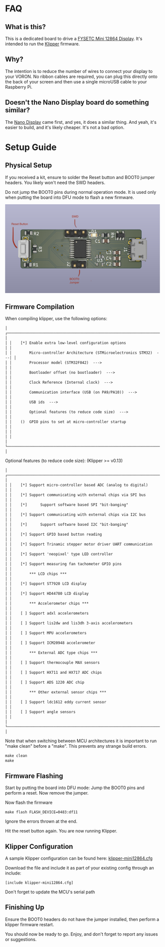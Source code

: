 # FAQ

## What is this?

This is a dedicated board to drive a [FYSETC Mini 12864 Display](https://github.com/FYSETC/Mini-12864-Panel). It's intended to run the [Klipper](https://github.com/KevinOConnor/klipper) firmware.

## Why?

The intention is to reduce the number of wires to connect your display to your VORON. No ribbon cables are required, you can plug this directly onto the back of your screen and then use a single microUSB cable to your Raspberry Pi.

## Doesn't the Nano Display board do something similar?

The [Nano Display](https://github.com/VoronDesign/Voron-Hardware/tree/master/Nano_Display) came first, and yes, it does a similar thing. And yeah, it's easier to build, and it's likely cheaper. It's not a bad option.

# Setup Guide

## Physical Setup

If you received a kit, ensure to solder the Reset button and BOOT0 jumper headers. You likely won't need the SWD headers.

Do not jump the BOOT0 pins during normal operation mode. It is used only when putting the board into DFU mode to flash a new firmware.

![board view](./board_view.png)

## Firmware Compilation

When compiling klipper, use the following options:

    │ ┌─────────────────────────────────────────────────────────────────────┐ │
    │ │    [*] Enable extra low-level configuration options                 │ │
    │ │        Micro-controller Architecture (STMicroelectronics STM32)  ---│ │
    │ │        Processor model (STM32F042)  --->                            │ │
    │ │        Bootloader offset (no bootloader)  --->                      │ │
    │ │        Clock Reference (Internal clock)  --->                       │ │
    │ │        Communication interface (USB (on PA9/PA10))  --->            │ │
    │ │        USB ids  --->                                                │ │
    │ │        Optional features (to reduce code size)  --->                │ │
    │ │    ()  GPIO pins to set at micro-controller startup                 │ │
    │ │                                                                     │ │
    │ └─────────────────────────────────────────────────────────────────────┘ │

Optional features (to reduce code size): (Klipper >= v0.13)

    │ ┌─────────────────────────────────────────────────────────────────────┐ │
    │ │    [*] Support micro-controller based ADC (analog to digital)       │ │
    │ │    [*] Support communicating with external chips via SPI bus        │ │
    │ │    [*]      Support software based SPI "bit-banging"                │ │
    │ │    [*] Support communicating with external chips via I2C bus        │ │
    │ │    [*]      Support software based I2C "bit-banging"                │ │
    │ │    [*] Support GPIO based button reading                            │ │
    │ │    [*] Support Trinamic stepper motor driver UART communication     │ │
    │ │    [*] Support 'neopixel' type LED controller                       │ │
    │ │    [*] Support measuring fan tachometer GPIO pins                   │ │
    │ │        *** LCD chips ***                                            │ │
    │ │    [*] Support ST7920 LCD display                                   │ │
    │ │    [*] Support HD44780 LCD display                                  │ │
    │ │        *** Accelerometer chips ***                                  │ │
    │ │    [ ] Support adxl accelerometers                                  │ │
    │ │    [ ] Support lis2dw and lis3dh 3-axis accelerometers              │ │
    │ │    [ ] Support MPU accelerometers                                   │ │
    │ │    [ ] Support ICM20948 accelerometer                               │ │
    │ │        *** External ADC type chips ***                              │ │
    │ │    [ ] Support thermocouple MAX sensors                             │ │
    │ │    [ ] Support HX711 and HX717 ADC chips                            │ │
    │ │    [ ] Support ADS 1220 ADC chip                                    │ │
    │ │        *** Other external sensor chips ***                          │ │
    │ │    [ ] Support ldc1612 eddy current sensor                          │ │
    │ │    [ ] Support angle sensors                                        │ │
    │ └─────────────────────────────────────────────────────────────────────┘ │

Note that when switching between MCU architectures it is important to run "make clean" before a "make". This prevents any strange build errors.

    make clean
    make

## Firmware Flashing

Start by putting the board into DFU mode: Jump the BOOT0 pins and perform a reset. Now remove the jumper.

Now flash the firmware

    make flash FLASH_DEVICE=0483:df11

Ignore the errors thrown at the end.

Hit the reset button again. You are now running Klipper.

## Klipper Configuration

A sample Klipper configuration can be found here: [klipper-mini12864.cfg](./klipper-mini12864.cfg)

Download the file and include it as part of your existing config through an include:

    [include klipper-mini12864.cfg]

Don't forget to update the MCU's serial path

## Finishing Up

Ensure the BOOT0 headers do not have the jumper installed, then perform a klipper firmware restart.

You should now be ready to go.
Enjoy, and don't forget to report any issues or suggestions.
